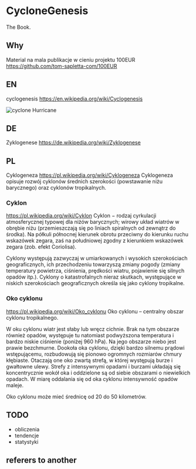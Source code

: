 # CycloneGenesis
The Book. 

## Why
Material na mala publikacje w cieniu projektu 100EUR
https://github.com/tom-sapletta-com/100EUR


## EN
cyclogenesis
https://en.wikipedia.org/wiki/Cyclogenesis

![cyclone Hurricane](https://upload.wikimedia.org/wikipedia/commons/4/4f/Hurricane-en.svg)

## DE
Zyklogenese
https://de.wikipedia.org/wiki/Zyklogenese



## PL
Cyklogeneza
https://pl.wikipedia.org/wiki/Cyklogeneza
Cyklogeneza opisuje rozwój cyklonów średnich szerokości (powstawanie niżu barycznego) oraz cyklonów tropikalnych. 

### Cyklon
https://pl.wikipedia.org/wiki/Cyklon
Cyklon − rodzaj cyrkulacji atmosferycznej typowej dla niżów barycznych; wirowy układ wiatrów w obrębie niżu (przemieszczają się po liniach spiralnych od zewnątrz do środka). Na półkuli północnej kierunek obrotu przeciwny do kierunku ruchu wskazówek zegara, zaś na południowej zgodny z kierunkiem wskazówek zegara (zob. efekt Coriolisa).

Cyklony występują zazwyczaj w umiarkowanych i wysokich szerokościach geograficznych, ich przechodzeniu towarzyszą zmiany pogody (zmiany temperatury powietrza, ciśnienia, prędkości wiatru, pojawienie się silnych opadów itp.). Cyklony o katastrofalnych nieraz skutkach, występujące w niskich szerokościach geograficznych określa się jako cyklony tropikalne. 

### Oko cyklonu
https://pl.wikipedia.org/wiki/Oko_cyklonu
Oko cyklonu – centralny obszar cyklonu tropikalnego.

W oku cyklonu wiatr jest słaby lub wręcz cichnie. Brak na tym obszarze również opadów, występuje tu natomiast podwyższona temperatura i bardzo niskie ciśnienie (poniżej 960 hPa). Na jego obszarze niebo jest prawie bezchmurne. Dookoła oka cyklonu, dzięki bardzo silnemu prądowi wstępującemu, rozbudowują się pionowo ogromnych rozmiarów chmury kłębiaste. Otaczają one oko zwartą strefą, w której występują burze i gwałtowne ulewy. Strefy z intensywnymi opadami i burzami układają się koncentrycznie wokół oka i oddzielone są od siebie obszarami o niewielkich opadach. W miarę oddalania się od oka cyklonu intensywność opadów maleje.

Oko cyklonu może mieć średnicę od 20 do 50 kilometrów. 


## TODO
+ obliczenia
+ tendencje
+ statystyki


## referers to another
